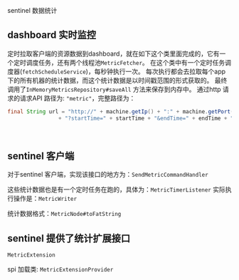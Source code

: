 sentinel 数据统计

## dashboard 实时监控

定时拉取客户端的资源数据到dashboard，就在如下这个类里面完成的，它有一个定时调度任务，还有两个线程池`MetricFetcher`。
在这个类中有一个定时任务调度器(`fetchScheduleService`)，每秒钟执行一次。
每次执行都会去拉取每个app 下的所有机器的统计数据，而这个统计数据是以时间戳范围的形式获取的。
最终调用了`InMemoryMetricsRepository#saveAll` 方法来保存到内存中。
通过http 请求的请求API 路径为: `"metric"`，完整路径为：

```java
final String url = "http://" + machine.getIp() + ":" + machine.getPort() + "/" + METRIC_URL_PATH
                + "?startTime=" + startTime + "&endTime=" + endTime + "&refetch=" + false;
```

​    

## sentinel 客户端

对于sentinel 客户端，实现该接口的地方为：`SendMetricCommandHandler`

这些统计数据也是有一个定时任务在跑的，具体为：`MetricTimerListener`
实际执行操作是：`MetricWriter`

统计数据格式：`MetricNode#toFatString`



## sentinel 提供了统计扩展接口

`MetricExtension`

spi 加载类: `MetricExtensionProvider`

